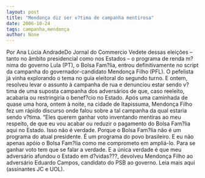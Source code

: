 ```yaml
---
layout: post
title: "Mendonça diz ser v?tima de campanha mentirosa"
date: 2006-10-24
tags: campanha,mendonça
author: None
---
```

Por Ana Lúcia AndradeDo Jornal do Commercio
Vedete dessas eleições – tanto no âmbito presidencial como nos Estados – o programa de renda m?nima do governo Lula (PT), o Bolsa Fam?lia, entrou definitivamente no script da campanha do governador-candidato Mendonça Filho (PFL). O pefelista já vinha explorando o tema no guia eleitoral do segundo turno. E ontem, resolveu levar o assunto à campanha de rua e denunciou estar sendo v?tima de uma suposta campanha dos adversários de que, caso reeleito, acabaria ou restringiria o benef?cio no Estado.
Após uma caminhada de quase uma hora, ontem à noite, na cidade de Itapissuma, Mendonça Filho fez um rápido discurso onde falou sobre a tal campanha da qual estaria sendo v?tima. 
“Eles querem ganhar voto inventando mentiras ao meu respeito, de que eu vou acabar ou reduzir o pagamento do Bolsa Fam?lia aqui no Estado. Isso não é verdade. Porque o Bolsa Fam?lia não é um programa do atual presidente. É um programa do povo brasileiro. E eu não apenas apóio o Bolsa Fam?lia como me comprometo em ampliá-lo. Para se ganhar voto tem que se falar a verdade. E a única verdade é que meu adversário afundou o Estado em d?vidas???, devolveu Mendonça Filho ao adversário Eduardo Campos, candidato do PSB ao governo.
Leia mais aqui (assinantes JC e UOL). 